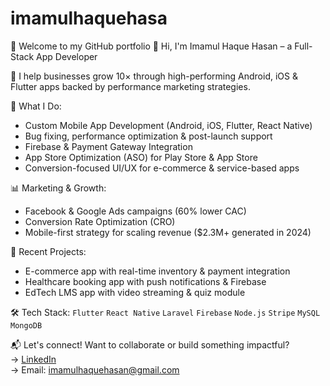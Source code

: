 # imamulhaquehasa
👋 Welcome to my GitHub portfolio
👋 Hi, I'm Imamul Haque Hasan – a Full-Stack App Developer

🚀 I help businesses grow 10× through high-performing Android, iOS & Flutter apps backed by performance marketing strategies.

🔧 What I Do:
- Custom Mobile App Development (Android, iOS, Flutter, React Native)
- Bug fixing, performance optimization & post-launch support
- Firebase & Payment Gateway Integration
- App Store Optimization (ASO) for Play Store & App Store
- Conversion-focused UI/UX for e-commerce & service-based apps

📊 Marketing & Growth:
- Facebook & Google Ads campaigns (60% lower CAC)
- Conversion Rate Optimization (CRO)
- Mobile-first strategy for scaling revenue ($2.3M+ generated in 2024)

📱 Recent Projects:
- E-commerce app with real-time inventory & payment integration
- Healthcare booking app with push notifications & Firebase
- EdTech LMS app with video streaming & quiz module

🛠️ Tech Stack:
`Flutter` `React Native` `Laravel` `Firebase` `Node.js` `Stripe` `MySQL` `MongoDB`

📬 Let's connect!
Want to collaborate or build something impactful?  
→ [LinkedIn](https://www.linkedin.com/in/imamulhaquehasan/)  
→ Email: imamulhaquehasan@gmail.com
